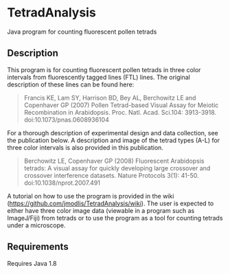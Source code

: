 # TetradAnalysis
Java program for counting fluorescent pollen tetrads

## Description
This program is for counting fluorescent pollen tetrads in three color intervals from fluorescently tagged lines (FTL) lines.  The original description of these lines can be found here:

> Francis KE, Lam SY, Harrison BD, Bey AL, Berchowitz LE and Copenhaver GP (2007) Pollen Tetrad-based Visual Assay for Meiotic Recombination in Arabidopsis.  Proc. Natl. Acad. Sci.104: 3913-3918.  doi:10.1073/pnas.0608936104 

For a thorough description of experimental design and data collection, see the publication below.  A description and image of the tetrad types (A-L) for three color intervals is also provided in this publication.

 > Berchowitz LE, Copenhaver GP (2008) Fluorescent Arabidopsis tetrads: A visual assay for quickly developing large crossover and crossover interference datasets.  Nature Protocols 3(1): 41-50.  doi:10.1038/nprot.2007.491 

A tutorial on how to use the program is provided in the wiki (https://github.com/jmodlis/TetradAnalysis/wiki). The user is expected to either have three color image data (viewable in a program such as ImageJ/Fiji) from tetrads or to use the program as a tool for counting tetrads under a microscope. 

## Requirements
Requires Java 1.8
